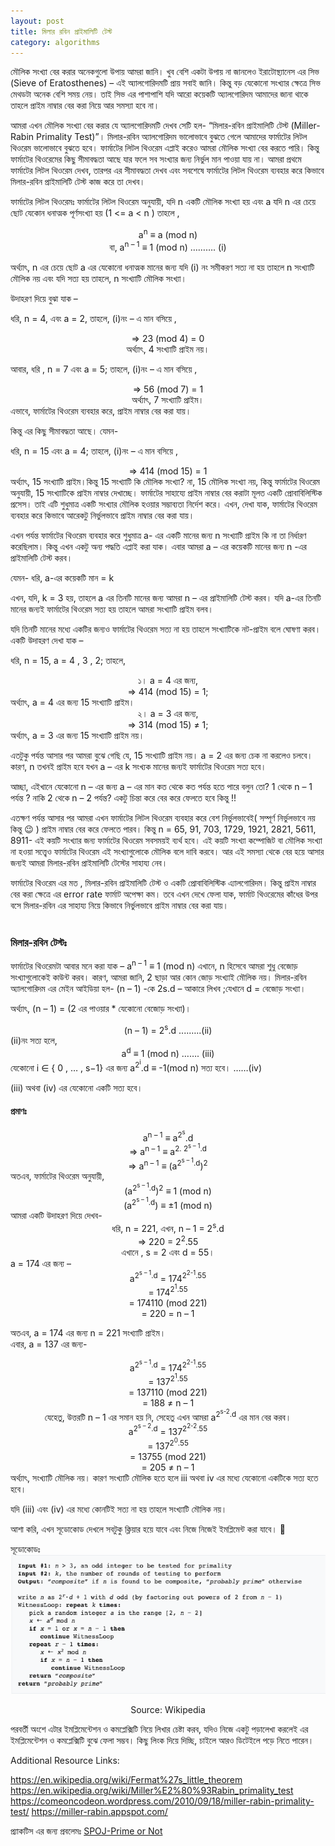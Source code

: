 ```yaml
---
layout: post
title: মিলার রবিন প্রাইমালিটি টেস্ট
category: algorithms
---
```


মৌলিক সংখ্যা বের করার অনেকগুলো উপায় আমরা জানি। খুব বেশি একটা উপায় না জানলেও ইরাটোস্থ্যানেস এর  সিভ (Sieve of Eratosthenes) – এই অ্যালগোরিদমটি প্রায় সবাই জানি। কিন্তু বড় যেকোনো সংখ্যার ক্ষেত্রে সিভ মেথডটা অনেক বেশি সময় নেয়। তাই সিভ এর পাশাপাশি যদি আরো কয়েকটি অ্যালগোরিদম আমাদের জানা থাকে তাহলে প্রাইম নাম্বার বের করা নিয়ে আর সমস্যা হবে না।

আমরা এখন মৌলিক সংখ্যা বের করার যে অ্যালগোরিদমটি দেখব সেটি হল- “মিলার-রবিন প্রাইমালিটি টেস্ট (Miller-Rabin Primality Test)”।
মিলার-রবিন অ্যালগোরিদম ভালোভাবে বুঝতে গেলে আমাদের ফার্মাটের লিটল থিওরেম ভালোভাবে বুঝতে হবে। ফার্মাটের লিটল থিওরেম এপ্লাই করেও আমরা মৌলিক সংখ্যা বের করতে পারি। কিন্তু ফার্মাটের থিওরেমের কিছু সীমাবদ্ধতা আছে যার ফলে সব সংখ্যার জন্য নির্ভুল মান পাওয়া যায় না।
আমরা প্রথমে ফার্মাটের লিটল থিওরেম দেখব, তারপর এর সীমাবদ্ধতা দেখব এবং সবশেষে ফার্মাটের লিটল থিওরেম ব্যবহার করে কিভাবে মিলার-রবিন প্রাইমালিটি টেস্ট কাজ করে তা দেখব।

ফার্মাটের লিটল থিওরেমঃ
ফার্মাটের লিটল থিওরেম অনুযায়ী, যদি n একটি মৌলিক সংখ্যা হয় এবং a যদি n এর চেয়ে ছোট যেকোন ধনাত্মক পূর্ণসংখ্যা  হয় (1 <= a < n ) তাহলে ,
<center>
a<sup>n</sup> ≡ a (mod n)
</center>
<center>
বা, a<sup>n – 1</sup> ≡ 1 (mod n) ………. (i)
</center>

অর্থ্যাৎ, n এর চেয়ে ছোট a এর যেকোনো ধনাত্মক মানের জন্য যদি (i) নং সমীকরণ সত্য না হয় তাহলে n সংখ্যাটি মৌলিক নয় এবং যদি সত্য হয় তাহলে, n সংখ্যাটি মৌলিক সংখ্যা।

উদাহরণ দিয়ে বুঝা যাক –

ধরি, n = 4, এবং a = 2, তাহলে, (i)নং – এ মান বসিয়ে ,
<center>
=> 23 (mod 4) = 0
</center>
<center>
অর্থ্যাৎ, 4 সংখ্যাটি প্রাইম নয়।
</center>

আবার, ধরি , n = 7 এবং a = 5; তাহলে, (i)নং – এ মান বসিয়ে ,

<center>
=> 56 (mod 7) = 1
</center>
<center>
অর্থ্যাৎ, 7 সংখ্যাটি প্রাইম।
</center>
এভাবে, ফার্মাটের থিওরেম ব্যবহার করে, প্রাইম নাম্বার বের করা যায়।


কিন্তু এর কিছু সীমাবদ্ধতা আছে। যেমন-

ধরি, n = 15 এবং a = 4; তাহলে, (i)নং – এ মান বসিয়ে ,
<center>
=> 414 (mod 15) = 1
</center>
অর্থ্যাৎ, 15 সংখ্যাটি প্রাইম।কিন্তু 15 সংখ্যাটি কি মৌলিক সংখ্যা? না, 15 মৌলিক সংখ্যা নয়, কিন্তু ফার্মাটের থিওরেম অনুযায়ী, 15 সংখ্যাটিকে প্রাইম নাম্বার দেখাচ্ছে।
ফার্মাটের সাহায্যে প্রাইম নাম্বার বের করাটা মূলত একটি প্রোবাবিলিস্টিক প্রসেস। তাই এটি শুধুমাত্র একটি সংখ্যার মৌলিক হওয়ার সম্ভাব্যতা নির্দেশ করে। এখন, দেখা যাক, ফার্মাটের থিওরেম ব্যবহার করে কিভাবে আরেকটু নির্ভুলভাবে প্রাইম নাম্বার বের করা যায়।

এখন পর্যন্ত ফার্মাটের থিওরেম ব্যবহার করে শুধুমাত্র a- এর একটি মানের জন্য n সংখ্যাটি প্রাইম কি না তা নির্ধারণ করেছিলাম। কিন্তু এখন একটু অন্য পদ্ধতি এপ্লাই করা যাক। এবার  আমরা a – এর কয়েকটি মানের জন্য n -এর প্রাইমালিটি টেস্ট করব।

যেমন-
ধরি, a-এর কয়েকটি মান = k

এখন, যদি, k = 3 হয়, তাহলে a এর তিনটি মানের জন্য আমরা n – এর প্রাইমালিটি টেস্ট করব। যদি a-এর তিনটি মানের জন্যই ফার্মাটের থিওরেম সত্য হয় তাহলে আমরা সংখ্যাটি প্রাইম বলব। 

যদি তিনটি মানের মধ্যে একটির জন্যও ফার্মাটের থিওরেম সত্য না হয় তাহলে সংখ্যাটিকে নট-প্রাইম বলে ঘোষণা করব। একটি উদাহরণ দেখা যাক –

ধরি, n = 15, a = 4 , 3 , 2; তাহলে,
<center>
১। a = 4 এর জন্য,
<br>
=> 414 (mod 15) = 1; 
</center>
অর্থ্যাৎ, a = 4 এর জন্য 15 সংখ্যাটি প্রাইম।
<center>
২। a = 3 এর জন্য,
<br>
=> 314 (mod 15) ≠ 1; 
</center>
অর্থ্যাৎ, a = 3 এর জন্য 15 সংখ্যাটি প্রাইম নয়।

এতটুকু পর্যন্ত আসার পর আমরা বুঝে গেছি যে, 15 সংখ্যাটি প্রাইম নয়। a = 2 এর জন্য চেক না করলেও চলবে। কারণ, n তখনই প্রাইম হবে যখন a – এর k সংখ্যক মানের জন্যই ফার্মাটের থিওরেম সত্য হবে। 

আচ্ছা, এইখানে যেকোনো n – এর জন্য a – এর মান কত থেকে কত পর্যন্ত হতে পারে বলুন তো? 1 থেকে  n – 1 পর্যন্ত ? নাকি 2 থেকে n – 2 পর্যন্ত? একটু চিন্তা করে বের করে ফেলতে হবে কিন্তু !!

এতক্ষণ পর্যন্ত আসার পর আমরা এখন ফার্মাটের লিটল থিওরেম ব্যবহার করে বেশ নির্ভুলভাবেই( সম্পূর্ণ নির্ভুলভাবে নয় কিন্তু 😉 )  প্রাইম নাম্বার বের করে ফেলতে পারব। কিন্তু n = 65, 91, 703, 1729, 1921, 2821, 5611, 8911- এই কয়টি সংখ্যার জন্য ফার্মাটের থিওরেম সবসময়ই ব্যর্থ হবে। এই কয়টি সংখ্যা কম্পোজিট বা মৌলিক সংখ্যা না হওয়া সত্ত্বেও ফার্মাটের থিওরেম এই সংখ্যাগুলোকে মৌলিক বলে দাবি করবে। আর এই সমস্যা থেকে বের হয়ে আসার জন্যই আমরা মিলার-রবিন প্রাইমালিটি টেস্টের সাহায্য নেব।


ফার্মাটের থিওরেম এর মত , মিলার-রবিন প্রাইমালিটি টেস্ট ও একটি প্রোবাবিলিস্টিক এ্যালগোরিদম। কিন্তু প্রাইম নাম্বার বের করা ক্ষেত্রে এর error rate ফার্মাট অপেক্ষা কম।  তবে এখন দেখে ফেলা যাক, ফার্মাট থিওরেমের কাঁধের উপর বসে মিলার-রবিন এর সাহায্য নিয়ে কিভাবে নির্ভুলভাবে প্রাইম নাম্বার বের করা যায়।
<br>
<br>
### মিলার-রবিন টেস্টঃ

ফার্মাটের থিওরেমটা আবার মনে করা যাক –
a<sup>n – 1</sup> ≡ 1 (mod n)
এখানে, n হিসেবে আমরা শুধু বেজোড় সংখ্যাগুলোকেই  কাউন্ট করব। কারণ, আমরা জানি, 2 ছাড়া আর কোন জোড় সংখ্যাই মৌলিক নয়। মিলার-রবিন অ্যালগোরিদম এর মেইন আইডিয়া হল- (n – 1) -কে 2s.d – আকারে লিখব ;যেখানে d = বেজোড় সংখ্যা।

অর্থ্যাৎ, (n – 1) = (2 এর পাওয়ার * যেকোনো বেজোড় সংখ্যা)।
<center>
(n – 1) = 2<sup>s</sup>.d ....…..(ii)
</center>
(ii)নং সত্য হলে,
<center>
a<sup>d</sup> ≡ 1 (mod n) ……. (iii)
</center>
যেকোনো i ∈ { 0 , … , s−1} এর জন্য a<sup>2<sup>i</sup></sup>.d ≡ -1(mod n) সত্য হবে। ……(iv)

(iii) অথবা (iv) এর যেকোনো একটি সত্য হবে।

#### প্রমাণঃ 
<center>
a<sup>n – 1</sup> ≡ a<sup>2<sup>s</sup></sup>.d
<br>
=> a<sup>n – 1</sup> ≡ a<sup>2. 2<sup>s – 1</sup>.d</sup>
<br>
=> a<sup>n – 1</sup> ≡ (a<sup>2<sup>s – 1</sup>.d</sup>)<sup>2</sup>
</center>
অতএব, ফার্মাটের থিওরেম অনুযায়ী,
<center>
(a<sup>2<sup>s – 1</sup>.d</sup>)<sup>2</sup> ≡ 1 (mod n)
<br>
(a<sup>2<sup>s – 1</sup>.d</sup>)  ≡ ±1 (mod n)
</center>
আমরা একটি উদাহরণ দিয়ে দেখব-
<center>
ধরি, n = 221,
এখন, n – 1 = 2<sup>s</sup>.d
<br>
=> 220 = 2<sup>2</sup>.55
<br>
এখানে , s = 2 এবং d = 55।
<br>
</center>
a = 174 এর জন্য –
<center >
a<sup>2<sup>s – 1</sup>.d</sup> = 174<sup>2<sup>2-1</sup>.55</sup>
<br>
= 174<sup>2<sup>1</sup>.55</sup>  
<br>
= 174110 (mod 221)
<br>
= 220 = n – 1
</center>

অতএব, a = 174 এর জন্য n = 221 সংখ্যাটি প্রাইম।
<br>
এবার, a = 137 এর জন্য-
<center>
a<sup>2<sup>s – 1</sup>.d</sup> = 174<sup>2<sup>2-1</sup>.55</sup>
<br>
= 137<sup>2<sup>1</sup>.55</sup>  
<br>
= 137110 (mod 221)
<br>
= 188 ≠ n – 1
<br>
যেহেতু, উত্তরটি n – 1 এর সমান হয় নি, সেহেতু এখন আমরা a<sup>2<sup>s-2</sup>.d</sup> এর মান বের করব।
<br>
a<sup>2<sup>s – 2</sup>.d</sup> = 137<sup>2<sup>2-2</sup>.55</sup>
<br>
= 137<sup>2<sup>0</sup>.55</sup>               
<br>
= 13755 (mod 221)
<br>
= 205 ≠ n – 1
</center>
অর্থ্যাৎ, সংখ্যাটি মৌলিক নয়। কারণ সংখ্যাটি মৌলিক হতে হলে iii অথবা iv এর মধ্যে যেকোনো একটিকে সত্য হতে হবে।

যদি (iii) এবং (iv)  এর মধ্যে কোনটিই সত্য না হয় তাহলে সংখ্যাটি মৌলিক নয়।

আশা করি, এখন সূডোকোড দেখলে সবটুকু ক্লিয়ার হয়ে যাবে এবং নিজে নিজেই ইমপ্লিমেন্ট করা যাবে। 🙂

সূডোকোডঃ
![millerrabin-pseudocode](../assets/images/blog/millerrabin.png)
<center>Source: Wikipedia</center>

পরবর্তী অংশে এটার ইমপ্লিমেন্টেশন ও কমপ্লেক্সিটি নিয়ে লিখার চেষ্টা করব, যদিও নিজে একটু পড়ালেখা করলেই এর ইমপ্লিমেন্টেশন ও কমপ্লেক্সিটি বুঝে ফেলা সম্ভব। কিছু লিংক দিয়ে দিচ্ছি, চাইলে আরও ডিটেইলে পড়ে নিতে পারেন।


Additional Resource Links: 

https://en.wikipedia.org/wiki/Fermat%27s_little_theorem
https://en.wikipedia.org/wiki/Miller%E2%80%93Rabin_primality_test
https://comeoncodeon.wordpress.com/2010/09/18/miller-rabin-primality-test/
https://miller-rabin.appspot.com/

প্র্যাকটিস এর জন্য প্রবলেমঃ
[SPOJ-Prime or Not](https://www.spoj.com/problems/PON/)

